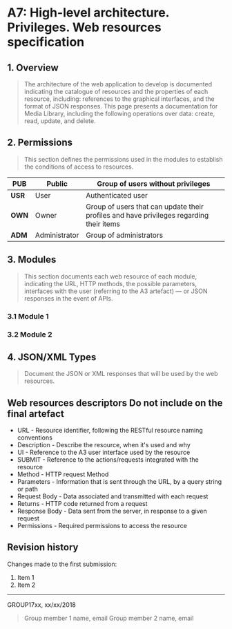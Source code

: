 # A7: High-level architecture. Privileges. Web resources specification
 
## 1. Overview
 
> The architecture of the web application to develop is documented indicating the catalogue of resources and the properties of each resource, including: references to the graphical interfaces, and the format of JSON responses. This page presents a documentation for Media Library, including the following operations over data: create, read, update, and delete.
 
## 2. Permissions
 
> This section defines the permissions used in the modules to establish the conditions of access to resources.

| __PUB__ | Public        | Group of users without privileges                                                       |
| ------- | ------------- | --------------------------------------------------------------------------------------- |
| __USR__ | User          | Authenticated user                                                                      |
| __OWN__ | Owner         | Group of users that can update their profiles and have privileges regarding their items |
| __ADM__ | Administrator | Group of administrators                                                                 |
 
## 3. Modules
 
> This section documents each web resource of each module, indicating the URL, HTTP methods, the possible parameters, interfaces with the user (referring to the A3 artefact) — or JSON responses in the event of APIs.
 
### 3.1 Module 1
 
### 3.2 Module 2
 
## 4. JSON/XML Types
 
> Document the JSON or XML responses that will be used by the web resources.
 
## Web resources descriptors <note important>Do not include on the final artefact</note>
 
  * URL - Resource identifier, following the RESTful resource naming conventions 
  * Description - Describe the resource, when it's used and why
  * UI - Reference to the A3 user interface used by the resource
  * SUBMIT - Reference to the actions/requests integrated with the resource
  * Method - HTTP request Method
  * Parameters - Information that is sent through the URL, by a query string or path
  * Request Body - Data associated and transmitted with each request
  * Returns - HTTP code returned from a request
  * Response Body - Data sent from the server, in response to a given request
  * Permissions - Required permissions to access the resource
 
## Revision history
 
Changes made to the first submission:
1. Item 1
1. Item 2
 
***
 
GROUP17xx, xx/xx/2018
 
> Group member 1 name, email
> Group member 2 name, email
